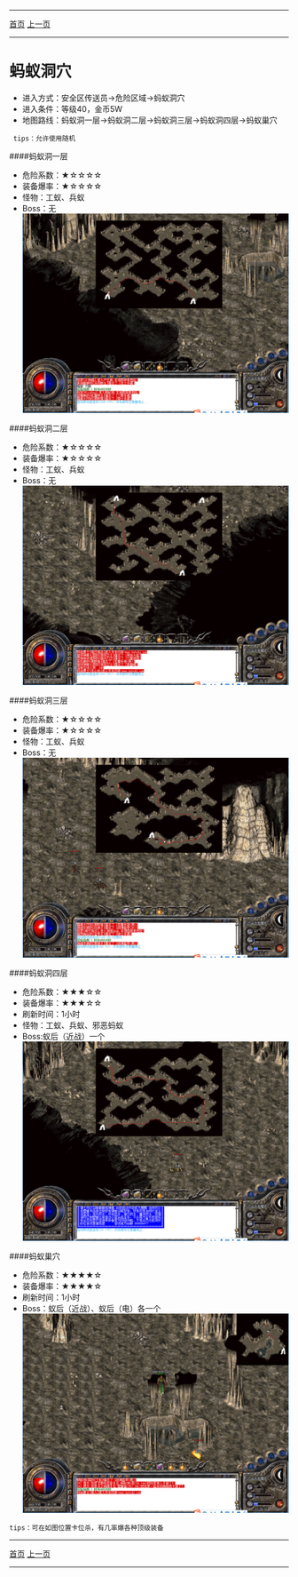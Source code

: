 -------
[首页](../index.html)
[上一页](javascript:history.back(-1))

-------
# 蚂蚁洞穴

* 进入方式：安全区传送员→危险区域→蚂蚁洞穴
* 进入条件：等级40，金币5W
* 地图路线：蚂蚁洞一层→蚂蚁洞二层→蚂蚁洞三层→蚂蚁洞四层→蚂蚁巢穴

```
 tips：允许使用随机
```

####蚂蚁洞一层
* 危险系数：★☆☆☆☆
* 装备爆率：★☆☆☆☆
* 怪物：工蚁、兵蚁
* Boss：无
![](maps/蚂蚁洞一层.png)

####蚂蚁洞二层
* 危险系数：★☆☆☆☆
* 装备爆率：★☆☆☆☆
* 怪物：工蚁、兵蚁
* Boss：无
![](maps/蚂蚁洞二层.png)

####蚂蚁洞三层
* 危险系数：★☆☆☆☆
* 装备爆率：★☆☆☆☆
* 怪物：工蚁、兵蚁
* Boss：无
![](maps/蚂蚁洞三层.png)

####蚂蚁洞四层
* 危险系数：★★★☆☆
* 装备爆率：★★★☆☆
* 刷新时间：1小时
* 怪物：工蚁、兵蚁、邪恶蚂蚁
* Boss:蚁后（近战）一个
![](maps/蚂蚁洞四层.png)

####蚂蚁巢穴
* 危险系数：★★★★☆
* 装备爆率：★★★★☆
* 刷新时间：1小时
* Boss：蚁后（近战）、蚁后（电）各一个
![](maps/蚂蚁巢穴.png)


```
tips：可在如图位置卡位杀，有几率爆各种顶级装备
```

-------
[首页](../index.html)
[上一页](javascript:history.back(-1))

-------
















